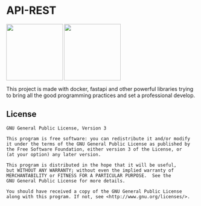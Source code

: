 # API-REST


<img align="left" width="auto" height="150" src="https://i.postimg.cc/V6RzrBk2/index.png">

<img align="center" width="auto" height="150" src="https://i.postimg.cc/66bNkQ2V/index2.png">


This project is made with docker, fastapi and other powerful libraries trying to bring all the good programming practices and set a professional develop.

## License

    GNU General Public License, Version 3

    This program is free software: you can redistribute it and/or modify
    it under the terms of the GNU General Public License as published by
    the Free Software Foundation, either version 3 of the License, or
    (at your option) any later version.

    This program is distributed in the hope that it will be useful,
    but WITHOUT ANY WARRANTY; without even the implied warranty of
    MERCHANTABILITY or FITNESS FOR A PARTICULAR PURPOSE.  See the
    GNU General Public License for more details.

    You should have received a copy of the GNU General Public License
    along with this program. If not, see <http://www.gnu.org/licenses/>.